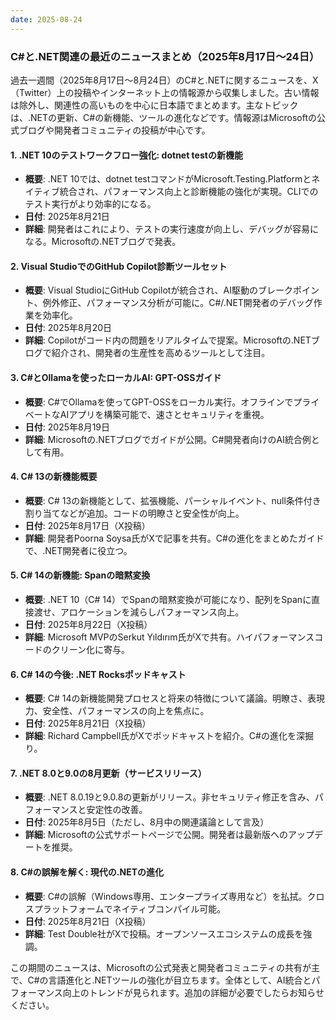 ```yaml
---
date: 2025-08-24
---
```


### C#と.NET関連の最近のニュースまとめ（2025年8月17日～24日）

過去一週間（2025年8月17日～8月24日）のC#と.NETに関するニュースを、X（Twitter）上の投稿やインターネット上の情報源から収集しました。古い情報は除外し、関連性の高いものを中心に日本語でまとめます。主なトピックは、.NETの更新、C#の新機能、ツールの進化などです。情報源はMicrosoftの公式ブログや開発者コミュニティの投稿が中心です。

#### 1. **.NET 10のテストワークフロー強化: dotnet testの新機能**
   - **概要**: .NET 10では、dotnet testコマンドがMicrosoft.Testing.Platformとネイティブ統合され、パフォーマンス向上と診断機能の強化が実現。CLIでのテスト実行がより効率的になる。
   - **日付**: 2025年8月21日
   - **詳細**: 開発者はこれにより、テストの実行速度が向上し、デバッグが容易になる。Microsoftの.NETブログで発表。

#### 2. **Visual StudioでのGitHub Copilot診断ツールセット**
   - **概要**: Visual StudioにGitHub Copilotが統合され、AI駆動のブレークポイント、例外修正、パフォーマンス分析が可能に。C#/.NET開発者のデバッグ作業を効率化。
   - **日付**: 2025年8月20日
   - **詳細**: Copilotがコード内の問題をリアルタイムで提案。Microsoftの.NETブログで紹介され、開発者の生産性を高めるツールとして注目。

#### 3. **C#とOllamaを使ったローカルAI: GPT-OSSガイド**
   - **概要**: C#でOllamaを使ってGPT-OSSをローカル実行。オフラインでプライベートなAIアプリを構築可能で、速さとセキュリティを重視。
   - **日付**: 2025年8月19日
   - **詳細**: Microsoftの.NETブログでガイドが公開。C#開発者向けのAI統合例として有用。

#### 4. **C# 13の新機能概要**
   - **概要**: C# 13の新機能として、拡張機能、パーシャルイベント、null条件付き割り当てなどが追加。コードの明瞭さと安全性が向上。
   - **日付**: 2025年8月17日（X投稿）
   - **詳細**: 開発者Poorna Soysa氏がXで記事を共有。C#の進化をまとめたガイドで、.NET開発者に役立つ。 

#### 5. **C# 14の新機能: Span<T>の暗黙変換**
   - **概要**: .NET 10（C# 14）でSpan<T>の暗黙変換が可能になり、配列をSpan<T>に直接渡せ、アロケーションを減らしパフォーマンス向上。
   - **日付**: 2025年8月22日（X投稿）
   - **詳細**: Microsoft MVPのSerkut Yıldırım氏がXで共有。ハイパフォーマンスコードのクリーン化に寄与。

#### 6. **C# 14の今後: .NET Rocksポッドキャスト**
   - **概要**: C# 14の新機能開発プロセスと将来の特徴について議論。明瞭さ、表現力、安全性、パフォーマンスの向上を焦点に。
   - **日付**: 2025年8月21日（X投稿）
   - **詳細**: Richard Campbell氏がXでポッドキャストを紹介。C#の進化を深掘り。

#### 7. **.NET 8.0と9.0の8月更新（サービスリリース）**
   - **概要**: .NET 8.0.19と9.0.8の更新がリリース。非セキュリティ修正を含み、パフォーマンスと安定性の改善。
   - **日付**: 2025年8月5日（ただし、8月中の関連議論として言及）
   - **詳細**: Microsoftの公式サポートページで公開。開発者は最新版へのアップデートを推奨。 

#### 8. **C#の誤解を解く: 現代の.NETの進化**
   - **概要**: C#の誤解（Windows専用、エンタープライズ専用など）を払拭。クロスプラットフォームでネイティブコンパイル可能。
   - **日付**: 2025年8月21日（X投稿）
   - **詳細**: Test Double社がXで投稿。オープンソースエコシステムの成長を強調。

この期間のニュースは、Microsoftの公式発表と開発者コミュニティの共有が主で、C#の言語進化と.NETツールの強化が目立ちます。全体として、AI統合とパフォーマンス向上のトレンドが見られます。追加の詳細が必要でしたらお知らせください。